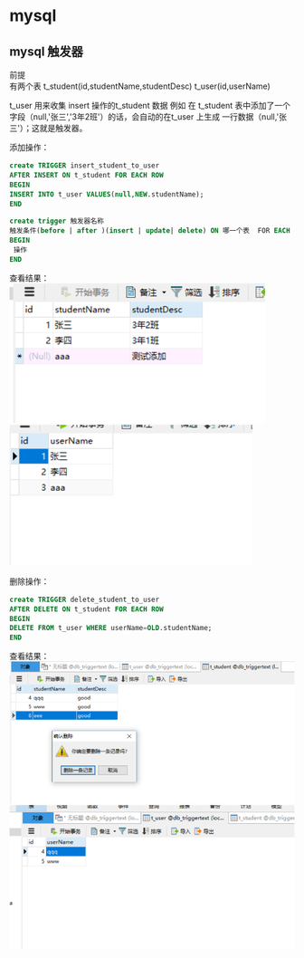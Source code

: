 # mysql
## mysql 触发器

前提 <br>
有两个表 t_student(id,studentName,studentDesc) t_user(id,userName)

t_user 用来收集 insert 操作的t_student 数据
例如 在 t_student 表中添加了一个字段（null,'张三','3年2班'）的话，会自动的在t_user 上生成 一行数据（null,'张三'）；这就是触发器。 <br>

添加操作：
``` sql
create TRIGGER insert_student_to_user 
AFTER INSERT ON t_student FOR EACH ROW
BEGIN
INSERT INTO t_user VALUES(null,NEW.studentName);
END
```
``` sql
create trigger 触发器名称
触发条件(before | after )(insert | update| delete) ON 哪一个表  FOR EACH ROW (FOR EACH ROW为固定格式)
BEGIN 
 操作
END
```

查看结果：<br>
![图片1](https://github.com/Zhangchao999/mysql/raw/master/picture/trigger/1.png)
![图片2](https://github.com/Zhangchao999/mysql/raw/master/picture/trigger/2.png)
<br>

删除操作：
```sql
create TRIGGER delete_student_to_user 
AFTER DELETE ON t_student FOR EACH ROW
BEGIN
DELETE FROM t_user WHERE userName=OLD.studentName;
END
```

查看结果：<br>
![图片3](https://github.com/Zhangchao999/mysql/raw/master/picture/trigger/3.png)
![图片4](https://github.com/Zhangchao999/mysql/raw/master/picture/trigger/4.png)
<br>